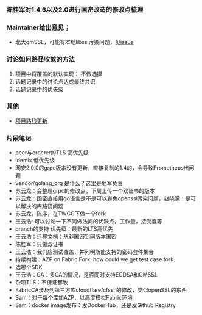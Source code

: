 ### 陈桂军对1.4.6以及2.0进行国密改造的修改点梳理

### Maintainer给出意见；
- 北大gmSSL，可能有本地libssl污染问题，见[issue](https://github.com/Hyperledger-TWGC/Gm-Go/issues/3)

### 讨论如何路径收敛的方法
  1. 项目中将覆盖的默认实现： 不做选择
  1. 话题记录中的讨论点达成最终共识
  1. 话题记录中的优先级

### 其他
- [项目路线更新](https://github.com/Hyperledger-TWGC/fabric-gm-wiki/wiki/%E9%A1%B9%E7%9B%AE%E8%B7%AF%E7%BA%BF)

### 片段笔记
- peer与orderer的TLS 高优先级
- idemix 低优先级
- 网安2.0.0的grpc版本没有更新，直接复制的1.4的，会导致Prometheus出问题
- vendor/golang_org 是什么？这里是地军负责
- 苏云龙：会整理grpc的修改点，下周上传一个双证书的版本
- 苏云龙：国密直接用go语言是不是可以避免openssl污染问题，赵晓濛：是可以解决的库路径问题
- 苏云龙，陈序，在TWGC下做一个fork
- 王云浩: 可以讨论一下不同做法间的优缺点，工作量，接受度等
- branch的支持 优先级：最新的LTS高优先
- 王云浩：迁移文档：从非国密到同版本国密
- 陈桂军：只做双证书
- 王云浩：我们应测试覆盖，并列明所能支持的密码套件集合
- 持续构建：AZP on Fabric Fork: how could we get test case fork. 
- 选哪个SDK
- 王云浩：CA：多CA的情况，是否同时支持ECDSA和GMSSL
- 杂项TLS：不保证都改
- FabricCA涉及到第三方库cloudflare/cfssl 的修改，类似openSSL的东西
- Sam：对于每个库加AZP，以高度模拟Fabric环境
- Sam：docker image发布：发DockerHub，还是发Github Registry

